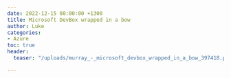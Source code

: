 ```yaml
---
date: 2022-12-15 00:00:00 +1300
title: Microsoft DevBox wrapped in a bow
author: Luke
categories:
- Azure
toc: true
header:
  teaser: "/uploads/murray_-_microsoft_devbox_wrapped_in_a_bow_397418.png"

---
```

